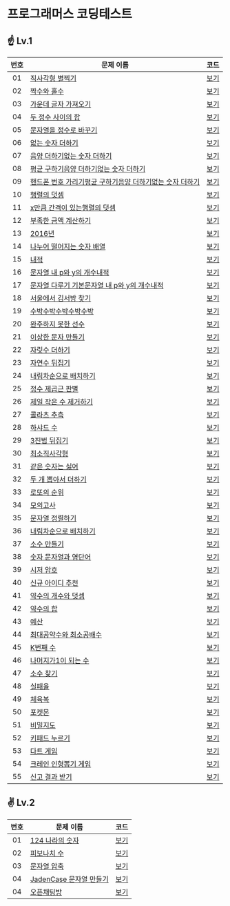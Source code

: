 # 프로그래머스 코딩테스트

## ☝ Lv.1

| 번호 | 문제 이름                                                                                                            | 코드                    |
| :--: | -------------------------------------------------------------------------------------------------------------------- | ----------------------- |
|  01  | [직사각형 별찍기](https://programmers.co.kr/learn/courses/30/lessons/12969)                                          | [보기](./Lv.1/12969.js) |
|  02  | [짝수와 홀수](https://programmers.co.kr/learn/courses/30/lessons/12937)                                              | [보기](./Lv.1/12937.js) |
|  03  | [가운데 글자 가져오기](https://programmers.co.kr/learn/courses/30/lessons/12903)                                     | [보기](./Lv.1/12903.js) |
|  04  | [두 정수 사이의 합](https://programmers.co.kr/learn/courses/30/lessons/12912)                                        | [보기](./Lv.1/12912.js) |
|  05  | [문자열을 정수로 바꾸기](https://programmers.co.kr/learn/courses/30/lessons/12925)                                   | [보기](./Lv.1/12925.js) |
|  06  | [없는 숫자 더하기](https://programmers.co.kr/learn/courses/30/lessons/86051)                                         | [보기](./Lv.1/86051.js) |
|  07  | [음양 더하기없는 숫자 더하기](https://programmers.co.kr/learn/courses/30/lessons/76501)                              | [보기](./Lv.1/76501.js) |
|  08  | [평균 구하기음양 더하기없는 숫자 더하기](https://programmers.co.kr/learn/courses/30/lessons/12944)                   | [보기](./Lv.1/12944.js) |
|  09  | [핸드폰 번호 가리기평균 구하기음양 더하기없는 숫자 더하기](https://programmers.co.kr/learn/courses/30/lessons/12948) | [보기](./Lv.1/12948.js) |
|  10  | [행렬의 덧셈](https://programmers.co.kr/learn/courses/30/lessons/12950)                                              | [보기](./Lv.1/12950.js) |
|  11  | [x만큼 간격이 있는행렬의 덧셈](https://programmers.co.kr/learn/courses/30/lessons/12954)                             | [보기](./Lv.1/12954.js) |
|  12  | [부족한 금액 계산하기](https://programmers.co.kr/learn/courses/30/lessons/82612)                                     | [보기](./Lv.1/82612.js) |
|  13  | [2016년](https://programmers.co.kr/learn/courses/30/lessons/12901)                                                   | [보기](./Lv.1/12901.js) |
|  14  | [나누어 떨어지는 숫자 배열](https://programmers.co.kr/learn/courses/30/lessons/12910)                                | [보기](./Lv.1/12910.js) |
|  15  | [내적](https://programmers.co.kr/learn/courses/30/lessons/70128)                                                     | [보기](./Lv.1/70128.js) |
|  16  | [문자열 내 p와 y의 개수내적](https://programmers.co.kr/learn/courses/30/lessons/70128)                               | [보기](./Lv.1/70128.js) |
|  17  | [문자열 다루기 기본문자열 내 p와 y의 개수내적](https://programmers.co.kr/learn/courses/30/lessons/70128)             | [보기](./Lv.1/70128.js) |
|  18  | [서울에서 김서방 찾기](https://programmers.co.kr/learn/courses/30/lessons/12919)                                     | [보기](./Lv.1/12919.js) |
|  19  | [수박수박수박수박수박](https://programmers.co.kr/learn/courses/30/lessons/12922)                                     | [보기](./Lv.1/12922.js) |
|  20  | [완주하지 못한 선수](https://programmers.co.kr/learn/courses/30/lessons/42576)                                       | [보기](./Lv.1/42576.js) |
|  21  | [이상한 문자 만들기](https://programmers.co.kr/learn/courses/30/lessons/12930)                                       | [보기](./Lv.1/12930.js) |
|  22  | [자릿수 더하기](https://programmers.co.kr/learn/courses/30/lessons/12931)                                            | [보기](./Lv.1/12931.js) |
|  23  | [자연수 뒤집기](https://programmers.co.kr/learn/courses/30/lessons/12932)                                            | [보기](./Lv.1/12932.js) |
|  24  | [내림차순으로 배치하기](https://programmers.co.kr/learn/courses/30/lessons/12933)                                    | [보기](./Lv.1/12933.js) |
|  25  | [정수 제곱근 판별](https://programmers.co.kr/learn/courses/30/lessons/12934)                                         | [보기](./Lv.1/12934.js) |
|  26  | [제일 작은 수 제거하기](https://programmers.co.kr/learn/courses/30/lessons/12935)                                    | [보기](./Lv.1/12935.js) |
|  27  | [콜라츠 추측](https://programmers.co.kr/learn/courses/30/lessons/12943)                                              | [보기](./Lv.1/12943.js) |
|  28  | [하샤드 수](https://programmers.co.kr/learn/courses/30/lessons/12947)                                                | [보기](./Lv.1/12947.js) |
|  29  | [3진법 뒤집기](https://programmers.co.kr/learn/courses/30/lessons/68935)                                             | [보기](./Lv.1/68935.js) |
|  30  | [최소직사각형](https://programmers.co.kr/learn/courses/30/lessons/86491)                                             | [보기](./Lv.1/86491.js) |
|  31  | [같은 숫자는 싫어](https://programmers.co.kr/learn/courses/30/lessons/12906)                                         | [보기](./Lv.1/12906.js) |
|  32  | [두 개 뽑아서 더하기](https://programmers.co.kr/learn/courses/30/lessons/68644)                                      | [보기](./Lv.1/68644.js) |
|  33  | [로또의 순위](https://programmers.co.kr/learn/courses/30/lessons/77484)                                              | [보기](./Lv.1/77484.js) |
|  34  | [모의고사](https://programmers.co.kr/learn/courses/30/lessons/42840)                                                 | [보기](./Lv.1/42840.js) |
|  35  | [문자열 정렬하기](https://programmers.co.kr/learn/courses/30/lessons/12915)                                          | [보기](./Lv.1/12915.js) |
|  36  | [내림차순으로 배치하기](https://programmers.co.kr/learn/courses/30/lessons/12917)                                    | [보기](./Lv.1/12917.js) |
|  37  | [소수 만들기](https://programmers.co.kr/learn/courses/30/lessons/12977)                                              | [보기](./Lv.1/12977.js) |
|  38  | [숫자 문자열과 영단어](https://programmers.co.kr/learn/courses/30/lessons/81301)                                     | [보기](./Lv.1/81301.js) |
|  39  | [시저 암호](https://programmers.co.kr/learn/courses/30/lessons/12926)                                                | [보기](./Lv.1/12926.js) |
|  40  | [신규 아이디 추천](https://programmers.co.kr/learn/courses/30/lessons/72410)                                         | [보기](./Lv.1/72410.js) |
|  41  | [약수의 개수와 덧셈](https://programmers.co.kr/learn/courses/30/lessons/77884)                                       | [보기](./Lv.1/77884.js) |
|  42  | [약수의 합](https://programmers.co.kr/learn/courses/30/lessons/12928)                                                | [보기](./Lv.1/12928.js) |
|  43  | [예산](https://programmers.co.kr/learn/courses/30/lessons/12982)                                                     | [보기](./Lv.1/12982.js) |
|  44  | [최대공약수와 최소공배수](https://programmers.co.kr/learn/courses/30/lessons/12940)                                  | [보기](./Lv.1/12940.js) |
|  45  | [K번째 수](https://programmers.co.kr/learn/courses/30/lessons/42748)                                                 | [보기](./Lv.1/42748.js) |
|  46  | [나머지가1이 되는 수](https://programmers.co.kr/learn/courses/30/lessons/87389)                                      | [보기](./Lv.1/87389.js) |
|  47  | [소수 찾기](https://programmers.co.kr/learn/courses/30/lessons/12921)                                                | [보기](./Lv.1/12921.js) |
|  48  | [실패율](https://programmers.co.kr/learn/courses/30/lessons/42889)                                                   | [보기](./Lv.1/42889.js) |
|  49  | [체육복](https://programmers.co.kr/learn/courses/30/lessons/42862)                                                   | [보기](./Lv.1/42862.js) |
|  50  | [포켓몬](https://programmers.co.kr/learn/courses/30/lessons/1845)                                                    | [보기](./Lv.1/1845.js)  |
|  51  | [비밀지도](https://programmers.co.kr/learn/courses/30/lessons/17681)                                                 | [보기](./Lv.1/17681.js) |
|  52  | [키패드 누르기](https://programmers.co.kr/learn/courses/30/lessons/67256)                                            | [보기](./Lv.1/67256.js) |
|  53  | [다트 게임](https://programmers.co.kr/learn/courses/30/lessons/17682)                                                | [보기](./Lv.1/17682.js) |
|  54  | [크레인 인형뽑기 게임](https://programmers.co.kr/learn/courses/30/lessons/64061)                                     | [보기](./Lv.1/64061.js) |
|  55  | [신고 결과 받기](https://programmers.co.kr/learn/courses/30/lessons/92334)                                           | [보기](./Lv.1/92334.js) |

## ✌ Lv.2

| 번호 | 문제 이름                                                                           | 코드                    |
| :--: | ----------------------------------------------------------------------------------- | ----------------------- |
|  01  | [124 나라의 숫자](https://programmers.co.kr/learn/courses/30/lessons/12899)         | [보기](./Lv.2/12899.js) |
|  02  | [피보나치 수](https://programmers.co.kr/learn/courses/30/lessons/12945)             | [보기](./Lv.2/12945.js) |
|  03  | [문자열 압축](https://programmers.co.kr/learn/courses/30/lessons/60057)             | [보기](./Lv.2/60057.js) |
|  04  | [JadenCase 문자열 만들기](https://programmers.co.kr/learn/courses/30/lessons/12951) | [보기](./Lv.2/12951.js) |
|  04  | [오픈채팅방](https://programmers.co.kr/learn/courses/30/lessons/42888)              | [보기](./Lv.2/42888.js) |
